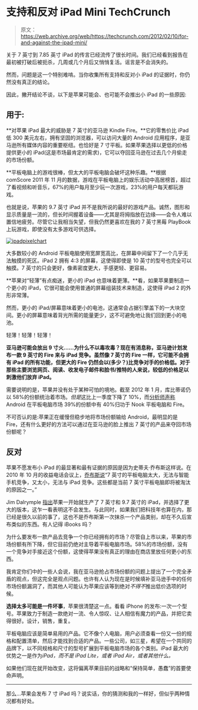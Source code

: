 # 支持和反对 iPad Mini TechCrunch

> 原文：<https://web.archive.org/web/https://techcrunch.com/2012/02/10/for-and-against-the-ipad-mini/>

关于 7 英寸到 7.85 英寸 iPad 的传言已经流传了很长时间。我们已经看到报告在最初被打破后被扼杀，几周或几个月后又悄悄复活。谣言是不会消失的。

然而，问题是这一个特别难啃。当你收集所有支持和反对小 iPad 的证据时，你仍然没有真正的结论。

因此，撇开结论不谈，以下是苹果可能会、也可能不会推出小 iPad 的一些原因:

## 用于:

**对苹果 iPad 最大的威胁是 7 英寸的亚马逊 Kindle Fire。**它的零售价比 iPad 低 300 美元左右，拥有坚固的浏览器，可以访问大量的 Android 应用程序，是亚马逊所有媒体内容的重要枢纽。也恰好是 7 寸平板。如果苹果选择以更低的价格提供更小的 iPad(这是市场最肯定的需求)，它可以夺回亚马逊在过去几个月偷走的市场份额。

**平板电脑上的游戏很棒，但太大的平板电脑会破坏这种乐趣。**根据 comScore 2011 年 11 月的数据，游戏在平板电脑上的娱乐活动中高居榜首，超过了看视频和听音乐，67%的用户每月至少玩一次游戏，23%的用户每天都玩游戏。

也就是说，苹果的 9.7 英寸 iPad 并不是我所说的最好的游戏产品。诚然，图形和显示质量是一流的，但长时间握着设备——尤其是将拇指放在边缘——会令人难以置信地疲劳。尽管它让我相当失望，但我仍然更喜欢在我的 7 英寸黑莓 PlayBook 上玩游戏，即使没有太多游戏可供选择。

[![](img/b9daa1925f81e924f189da9f6745b05c.png "ipadpixelchart")](https://web.archive.org/web/20221006115054/https://beta.techcrunch.com/wp-content/uploads/2012/02/ipadpixelchart.png)

大多数较小的 Android 平板电脑使用宽屏宽高比，在屏幕中间留下了一个几乎无法触摸的死区。iPad 2 拥有 4:3 的屏幕，这使得即使是 10 英寸的型号也完全可以触摸。7 英寸的只会更好，像素密度更大，手感更轻、更容易。

**苹果对“轻薄”有点痴迷，更小的 iPad 也意味着更薄。**看，如果苹果要制造一个更小的 iPad，它很可能会使用普通的屏幕组装技术来制造，这使得 iPad 2 的外形非常薄。

然而，更小的 iPad/屏幕意味着更小的电池，这通常会占据引擎盖下的一大块空间。更小的屏幕意味着背光所需的能量更少，这不可避免地让我们回到更小的电池。

轻薄！轻薄！轻薄！

**亚马逊可能会放出 9 寸火……为什么不以毒攻毒？现在有消息称，亚马逊计划发布一款 9 英寸的 Fire 来与 iPad 竞争。虽然像 7 英寸的 Fire 一样，它可能不会拥有 iPad 的所有功能，但更大的 Fire 仍然会以(多少？)比竞争对手的价格低。对于那些主要浏览网页、阅读、收发电子邮件和脸书/推特的人来说，较低的价格足以刺激他们放弃 iPad。**

需要说明的是，苹果并没有处于某种可怕的境地。截至 2012 年 1 月，库比蒂诺仍以 58%的份额统治着市场。*但是*这比上一季度下降了 10%，而[分析师声称](https://web.archive.org/web/20221006115054/http://blog.laptopmag.com/analyst-kindle-fire-nook-tablet-have-40-of-android-tablet-sales)Android 在平板电脑市场 39%的份额中有 40%归功于 Nook 平板电脑和 Fire。

不可否认的是:苹果正在缓慢但稳步地将市场份额输给 Android，最明显的是 Fire，还有什么更好的方法可以通过在亚马逊的脸上推出 7 英寸的产品来夺回市场份额呢？

## 反对

苹果不愿发布小 iPad 的最显著和最有证据的原因是因为史蒂夫·乔布斯这样说。在 2010 年 10 月的收益电话会议上，[乔布斯说](https://web.archive.org/web/20221006115054/http://www.wired.com/gadgetlab/2010/10/tablets-steve-jobs/)“7 英寸的平板电脑太大，无法与智能手机竞争，又太小，无法与 iPad 竞争。这些都是当前 7 英寸平板电脑即将被淘汰的原因之一。”

Jim Dalrymple [指出](https://web.archive.org/web/20221006115054/http://www.loopinsight.com/2010/10/07/about-this-7-inch-apple-ipad/)苹果一开始就生产了 7 英寸和 9.7 英寸的 iPad，并选择了更大的版本，这乍一看表明这不会发生。与此同时，如果我们把科技年也算在内，那已经是很久以前的事了，这也不是乔布斯第一次抹杀一个产品类别，却在不久后宣布类似的东西。有人记得 iBooks 吗？

为什么要发布一款产品去竞争一个你已经拥有的市场？尽管自上市以来，苹果的市场份额有所下降，但它目前仍绝对主导着平板电脑市场。58%的市场份额，没有一个竞争对手接近这个份额，这使得苹果没有真正的理由在商店里放任何更小的东西。

我肯定你们中的一些人会说，我在亚马逊抢占市场份额的问题上提出了一个完全矛盾的观点，但这完全是观点问题。也许有人认为现在是时候填补亚马逊手中的任何市场份额漏洞了，而其他人可能认为苹果应该等到绝对*不得不*推出低价选项的时候。

**选择太多可能是一件坏事**，苹果很清楚这一点。看看 iPhone 的发布:一次一个型号。苹果致力于制造一款绝对一流、令人惊叹、让人相信有魔力的产品，并把它卖得很好。设计，销售，重复。

平板电脑应该是简单易用的产品。它不像个人电脑，用户必须查看一份又一份的规格和配置清单，然后才能找到合适的产品。一些公司，如三星，希望在一个共同的品牌下，以不同规格和尺寸的型号扩展到平板电脑市场的各个类别。iPad 最大的优势之一是作为*iPad，而不是 iPad Lite，或者 iPad Air，或者其他什么。*

如果他们现在就开始改变，这将偏离苹果目前的战略和“保持简单，愚蠢”的首要使命声明。

* * *

那么…苹果会发布 7 寸 iPad 吗？说实话，你的猜测和我的一样好，但似乎两种情况都有好处。